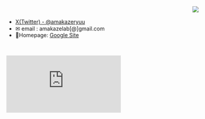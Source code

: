 <!-- 1. GitHub usernameを変更 -->
<div align="right">
  <img src="https://komarev.com/ghpvc/?username=RyuAmakaze" />
</div>

- [X(Twitter) - @amakazeryuu](https://x.com/amakazeryuu)　<br>
- ✉ email : amakazelab[@]gmail.com<br>
- 🌱Homepage: [Google Site](https://sites.google.com/view/yu-yamaoka/)
<br>

  
  [![My languages](https://github-stats-evirunurm.vercel.app/api/languages.js?username=RyuAmakaze&color=white)](https://github.com/evirunurm/github-stats)
